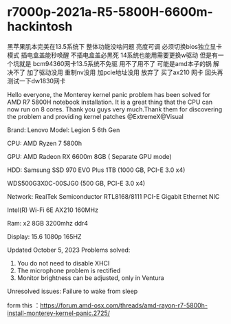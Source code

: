 # r7000p-2021a-R5-5800H-6600m-hackintosh


黑苹果肌本完美在13.5系统下 整体功能没啥问题 亮度可调 必须切换bios独立显卡模式  插电盒盖能秒唤醒 不插电盒盖必黑死
14系统也能用需要更换w驱动  但是有一个坑就是 bcm94360网卡13.5系统不免驱 用不了用不了 可能是amd本子的锅 
解决不了 加了驱动没用 重制nv没用 加pcie地址没用 放弃了 买了ax210 网卡 回头再测试一下dw1830网卡 

Hello everyone, the Monterey kernel panic problem has been solved for AMD R7 5800H notebook installation. It is a great thing that the CPU can now run on 8 cores. Thank you guys very much.Thank them for discovering the problem and providing kernel patches @ExtremeX@Visual

Brand: Lenovo
Model: Legion 5 6th Gen

CPU: AMD Ryzen 7 5800h

GPU: AMD Radeon RX 6600m 8GB ( Separate GPU mode)

HDD: Samsung SSD 970 EVO Plus 1TB (1000 GB, PCI-E 3.0 x4)

WDS500G3X0C-00SJG0 (500 GB, PCI-E 3.0 x4)

Network: RealTek Semiconductor RTL8168/8111 PCI-E Gigabit Ethernet NIC

Intel(R) Wi-Fi 6E AX210 160MHz

Ram: x2 8GB 3200mhz ddr4

Display: 15.6 1080p 165HZ

Updated October 5, 2023
Problems solved:
1. You do not need to disable XHCI
2. The microphone problem is rectified
3. Monitor brightness can be adjusted, only in Ventura

Unresolved issues:
Failure to wake from sleep



form this ：https://forum.amd-osx.com/threads/amd-rayon-r7-5800h-install-monterey-kernel-panic.2725/

